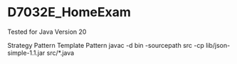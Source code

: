 # D7032E_HomeExam

Tested for Java Version 20

Strategy Pattern 
Template Pattern
javac -d bin -sourcepath src -cp lib/json-simple-1.1.jar src/*.java